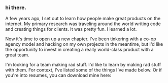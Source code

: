 ### hi there.

A few years ago, I set out to learn how people make great products on the internet. My primary research was traveling around the world writing code and creating things for clients. It was pretty fun. I learned a lot.

Now it's time to open up a new chapter. I've been tinkering with a co-op agency model and hacking on my own projects in the meantime, but I'd like the opportunity to invest in creating a really world-class product with a great team.

I'm looking for a team making rad stuff. I'd like to learn by making rad stuff with them. For context, I've listed some of the things I've made below. Or if you're into resumes, you can download mine here:

